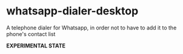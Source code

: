 # whatsapp-dialer-desktop
A telephone dialer for Whatsapp, in order not to have to add it to the phone's contact list

**EXPERIMENTAL STATE**
